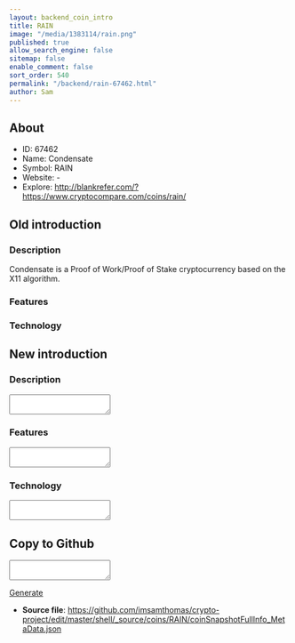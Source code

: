 ```yaml
---
layout: backend_coin_intro
title: RAIN
image: "/media/1383114/rain.png"
published: true
allow_search_engine: false
sitemap: false
enable_comment: false
sort_order: 540
permalink: "/backend/rain-67462.html"
author: Sam
---
```


## About

- ID: 67462
- Name: Condensate
- Symbol: RAIN
- Website: -
- Explore: http://blankrefer.com/?https://www.cryptocompare.com/coins/rain/


## Old introduction

### Description

<p>Condensate is a Proof of Work/Proof of Stake cryptocurrency based on the X11 algorithm. </p>

### Features


### Technology




## New introduction


### Description
<textarea id="meta_description" name="description"></textarea>

### Features
<textarea id="meta_features" name="features"></textarea>

### Technology
<textarea id="meta_technology" name="technology"></textarea>


## Copy to Github

<textarea id="coinsnapshotfullinfo_metadata"></textarea>

<a href="#gen" onclick="generateMetaDatJson()">Generate</a>

- **Source file**: <a href="https://github.com/imsamthomas/crypto-project/edit/master/shell/_source/coins/RAIN/coinSnapshotFullInfo_MetaData.json">https://github.com/imsamthomas/crypto-project/edit/master/shell/_source/coins/RAIN/coinSnapshotFullInfo_MetaData.json</a>


